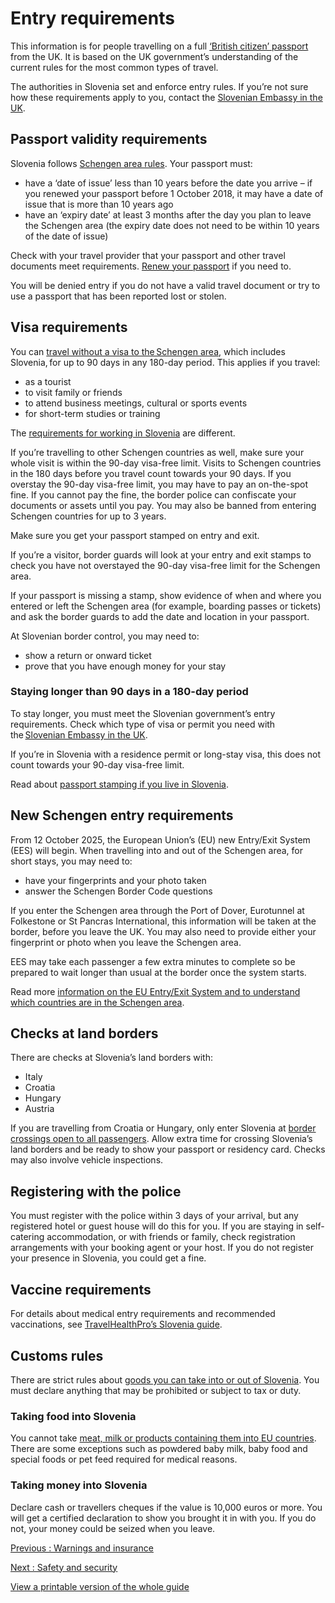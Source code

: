 # Entry requirements

This information is for people travelling on a full [‘British citizen’ passport](https://www.gov.uk/types-of-british-nationality) from the UK. It is based on the UK government’s understanding of the current rules for the most common types of travel.

The authorities in Slovenia set and enforce entry rules. If you’re not sure how these requirements apply to you, contact the [Slovenian Embassy in the UK](https://www.gov.si/en/representations/embassy-london/).

## Passport validity requirements

Slovenia follows [Schengen area rules](https://europa.eu/youreurope/citizens/travel/entry-exit/non-eu-nationals/index_en.htm). Your passport must:

* have a ‘date of issue’ less than 10 years before the date you arrive – if you renewed your passport before 1 October 2018, it may have a date of issue that is more than 10 years ago
* have an ‘expiry date’ at least 3 months after the day you plan to leave the Schengen area (the expiry date does not need to be within 10 years of the date of issue)

Check with your travel provider that your passport and other travel documents meet requirements. [Renew your passport](https://www.gov.uk/renew-adult-passport/renew) if you need to.

You will be denied entry if you do not have a valid travel document or try to use a passport that has been reported lost or stolen.

## Visa requirements

You can [travel without a visa to the Schengen area](https://www.gov.uk/travel-to-eu-schengen-area), which includes Slovenia, for up to 90 days in any 180-day period. This applies if you travel:

* as a tourist
* to visit family or friends
* to attend business meetings, cultural or sports events
* for short-term studies or training

The [requirements for working in Slovenia](https://www.gov.uk/guidance/travel-to-slovenia-for-work) are different.

If you’re travelling to other Schengen countries as well, make sure your whole visit is within the 90-day visa-free limit. Visits to Schengen countries in the 180 days before you travel count towards your 90 days. If you overstay the 90-day visa-free limit, you may have to pay an on-the-spot fine. If you cannot pay the fine, the border police can confiscate your documents or assets until you pay. You may also be banned from entering Schengen countries for up to 3 years.

Make sure you get your passport stamped on entry and exit.

If you’re a visitor, border guards will look at your entry and exit stamps to check you have not overstayed the 90-day visa-free limit for the Schengen area.

If your passport is missing a stamp, show evidence of when and where you entered or left the Schengen area (for example, boarding passes or tickets) and ask the border guards to add the date and location in your passport.

At Slovenian border control, you may need to:

* show a return or onward ticket
* prove that you have enough money for your stay

### Staying longer than 90 days in a 180-day period

To stay longer, you must meet the Slovenian government’s entry requirements. Check which type of visa or permit you need with the [Slovenian Embassy in the UK](https://www.gov.si/en/representations/embassy-london/visa-information-of-the-embassy-london/).

If you’re in Slovenia with a residence permit or long-stay visa, this does not count towards your 90-day visa-free limit.

Read about [passport stamping if you live in Slovenia](https://www.gov.uk/guidance/living-in-slovenia#passports-and-travel).

## New Schengen entry requirements

From 12 October 2025, the European Union’s (EU) new Entry/Exit System (EES) will begin. When travelling into and out of the Schengen area, for short stays, you may need to:

* have your fingerprints and your photo taken
* answer the Schengen Border Code questions

If you enter the Schengen area through the Port of Dover, Eurotunnel at Folkestone or St Pancras International, this information will be taken at the border, before you leave the UK. You may also need to provide either your fingerprint or photo when you leave the Schengen area.

EES may take each passenger a few extra minutes to complete so be prepared to wait longer than usual at the border once the system starts.

Read more [information on the EU Entry/Exit System and to understand which countries are in the Schengen area](https://www.gov.uk/guidance/eu-entryexit-system).

## Checks at land borders

There are checks at Slovenia’s land borders with:

* Italy
* Croatia
* Hungary
* Austria

If you are travelling from Croatia or Hungary, only enter Slovenia at [border crossings open to all passengers](https://www.gov.si/en/registries/projects/zacasni-nadzor-na-notranji-meji/). Allow extra time for crossing Slovenia’s land borders and be ready to show your passport or residency card. Checks may also involve vehicle inspections.

## Registering with the police

You must register with the police within 3 days of your arrival, but any registered hotel or guest house will do this for you. If you are staying in self-catering accommodation, or with friends or family, check registration arrangements with your booking agent or your host. If you do not register your presence in Slovenia, you could get a fine.

## Vaccine requirements

For details about medical entry requirements and recommended vaccinations, see [TravelHealthPro’s Slovenia guide](https://travelhealthpro.org.uk/country/198/slovenia#Vaccine_Recommendations).

## Customs rules

There are strict rules about [goods you can take into or out of Slovenia](https://www.fu.gov.si/en/customs/areas_of_work/import_of_goods/). You must declare anything that may be prohibited or subject to tax or duty.

### Taking food into Slovenia

You cannot take [meat, milk or products containing them into EU countries](https://ec.europa.eu/food/animals/animalproducts/personal_imports_en). There are some exceptions such as powdered baby milk, baby food and special foods or pet feed required for medical reasons.

### Taking money into Slovenia

Declare cash or travellers cheques if the value is 10,000 euros or more. You will get a certified declaration to show you brought it in with you. If you do not, your money could be seized when you leave.

[Previous
:
Warnings and insurance](/foreign-travel-advice/slovenia)

[Next
:
Safety and security](/foreign-travel-advice/slovenia/safety-and-security)

[View a printable version of the whole guide](/foreign-travel-advice/slovenia/print)